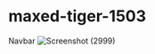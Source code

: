 # maxed-tiger-1503
Navbar
![Screenshot (2999)](https://user-images.githubusercontent.com/115461870/229432555-61c55eb8-16e9-4634-ab1a-5d9ae9fd1c8c.png)
